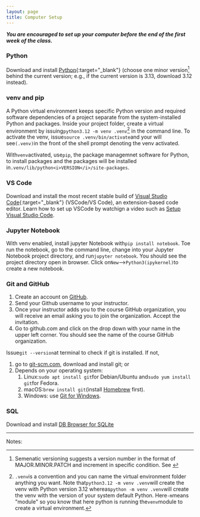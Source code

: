 ```yaml
---
layout: page
title: Computer Setup
---
```


***You are encouraged to set up your computer before the end of the first week of the class.***

### Python

Download and install [Python](https://www.python.org/downloads/){:target="_blank"} (choose one minor version[^1] behind the current version; e.g., if the current version is 3.13, download 3.12 instead). 

### venv and pip

A Python virtual environment keeps specific Python version and required software dependencies of a project separate from the system-installed Python and packages. Inside your project folder, create a virtual environment by issuing`python3.12 -m venv .venv`[^2] in the command line. To activate the venv, issue`source .venv/bin/activate`and your will see`(.venv)`in the front of the shell prompt denoting the venv activated. 

With`venv`activated, use`pip`, the package managemnet software for Python, to install packages and the packages will be installed in`.venv/lib/python<i>VERSION</i>/site-packages`. 

### VS Code
Download and install the most recent stable build of [Visual Studio Code](https://code.visualstudio.com/){:target="_blank"} (VSCode/VS Code), an extension-based code editor. Learn how to set up VSCode by watchign a video such as [Setup Visual Studio Code](https://code.visualstudio.com/learn/get-started/basics). 

### Jupyter Notebook
With venv enabled, install jupyter Notebook with`pip install notebook`. Toe run the notebook, go to the command line, change into your Jupyter Notebook project directory, and run`jupyter notebook`. You should see the project directory open in browser. Click on`New`-->`Python3(ipykernel)`to create a new notebook. 

### Git and GitHub

1. Create an account on [GitHub](https://github.com).
2. Send your Github username to your instructor.
3. Once your instructor adds you to the course GitHub organization, you will receive an email asking you to join the organization. Accept the invitation.
4. Go to github.com and click on the drop down with your name in the upper left corner. You should see the name of the course GitHub organization.


Issue`git --version`at terminal to check if git is installed. If not, 
1. go to [git-scm.com](https://git-scm.org), download and install git; or 
2. Depends on your operating system:
   1. Linux:`sudo apt install git`for Debian/Ubuntu and`sudo yum install git`for Fedora.
   2. macOS:`brew install git`(install [Homebrew](https://brew.sh) first). 
   3. Windows: use [Git for Windows](https://gitforwindows.org/). 


### SQL

Download and install [DB Browser for SQLite](http://sqlitebrowser.org/)


***

Notes:

[^1]: Semenatic versioning suggests a version number in the format of MAJOR.MINOR.PATCH and increment in specific condition. See <a href="https://semver.org/" target="_blank">
[^2]:`.venv`is a convention and you can name the virtual environment folder anything you want. Note that`python3.12 -m venv .venv`will create the venv with Python version 3.12 whereas`python -m venv .venv`will create the venv with the version of your system default Python. Here`-m`means "module" so you know that here python is running the`venv`module to create a virtual environment.  